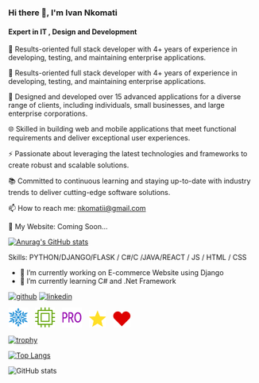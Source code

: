 
### Hi there 👋, I'm Ivan Nkomati
#### Expert in IT  , Design and Development
🚀 Results-oriented full stack developer with 4+ years of experience in developing, testing, and maintaining enterprise applications.

🚀 Results-oriented full stack developer with 4+ years of experience in developing, testing, and maintaining enterprise applications.

💼 Designed and developed over 15 advanced applications for a diverse range of clients, including individuals, small businesses, and large enterprise corporations.

🌐 Skilled in building web and mobile applications that meet functional requirements and deliver exceptional user experiences.

⚡️ Passionate about leveraging the latest technologies and frameworks to create robust and scalable solutions.

📚 Committed to continuous learning and staying up-to-date with industry trends to deliver cutting-edge software solutions.

📫 How to reach me: nkomatii@gmail.com

🔗 My Website: Coming Soon...

[![Anurag's GitHub stats](https://github-readme-stats.vercel.app/api?username=inkomati250)](https://github.com/anuraghazra/github-readme-stats)

Skills: PYTHON/DJANGO/FLASK / C#/C /JAVA/REACT / JS / HTML / CSS 

- 🔭 I’m currently working on E-commerce Website using Django  
- 🌱 I’m currently learning C# and .Net Framework 


[<img src='https://cdn.jsdelivr.net/npm/simple-icons@3.0.1/icons/github.svg' alt='github' height='40'>](https://github.com/inkomati250)  [<img src='https://cdn.jsdelivr.net/npm/simple-icons@3.0.1/icons/linkedin.svg' alt='linkedin' height='40'>](https://www.linkedin.com/in/https://www.linkedin.com/in/ivan-nkomati-313637228//)  

<a href='https://archiveprogram.github.com/'><img src='https://raw.githubusercontent.com/acervenky/animated-github-badges/master/assets/acbadge.gif' width='40' height='40'></a> <a href='https://docs.github.com/en/developers'><img src='https://raw.githubusercontent.com/acervenky/animated-github-badges/master/assets/devbadge.gif' width='40' height='40'></a> <a href='https://github.com/pricing'><img src='https://raw.githubusercontent.com/acervenky/animated-github-badges/master/assets/pro.gif' width='40' height='40'></a> <a href='https://stars.github.com/'><img src='https://raw.githubusercontent.com/acervenky/animated-github-badges/master/assets/starbadge.gif' width='35' height='35'></a> <a href='https://docs.github.com/en/github/supporting-the-open-source-community-with-github-sponsors'><img src='https://raw.githubusercontent.com/acervenky/animated-github-badges/master/assets/sponsorbadge.gif' width='35' height='35'></a> 

[![trophy](https://github-profile-trophy.vercel.app/?username=inkomati250)](https://github.com/ryo-ma/github-profile-trophy)

[![Top Langs](https://github-readme-stats.vercel.app/api/top-langs/?username=inkomati250)](https://github.com/anuraghazra/github-readme-stats)

![GitHub stats](https://github-readme-stats.vercel.app/api?username=inkomati250&show_icons=true&count_private=true) 








